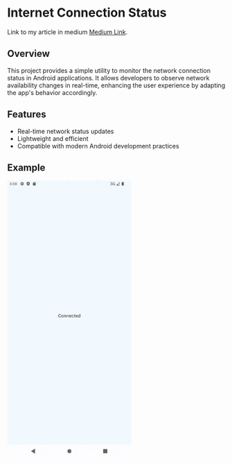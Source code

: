 # Internet Connection Status

Link to my article in medium [Medium Link](https://medium.com/@1mailanton/ensuring-connectivity-how-network-observers-enhance-user-experience-in-android-6d020d2da1be).

## Overview

This project provides a simple utility to monitor the network connection status in Android
applications. It allows developers to observe network availability changes in real-time, enhancing
the user experience by adapting the app's behavior accordingly.

## Features

- Real-time network status updates
- Lightweight and efficient
- Compatible with modern Android development practices

## Example

<img
    src="https://github.com/antonykiev/Internet-connection-status/blob/master/screenshots/result.gif"
    alt="Result"
    width="auto"
    height="640" />
